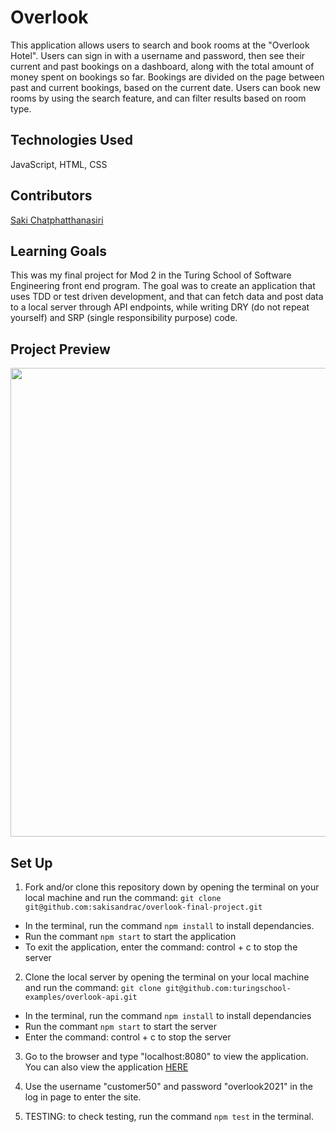 # Overlook 

This application allows users to search and book rooms at the "Overlook Hotel". Users can sign in with a username and password, then see their current and past bookings on a dashboard, along with the total amount of money spent on bookings so far. Bookings are divided on the page between past and current bookings, based on the current date. Users can book new rooms by using the search feature, and can filter results based on room type. 

## Technologies Used
JavaScript, HTML, CSS

## Contributors
<p><a href="https://github.com/sakisandrac">Saki Chatphatthanasiri</a>

## Learning Goals
This was my final project for Mod 2 in the Turing School of Software Engineering front end program. The goal was to create an application that uses TDD or test driven development, and that can fetch data and post data to a local server through API endpoints, while writing DRY (do not repeat yourself) and SRP (single responsibility purpose) code.

## Project Preview
  <img src="https://github.com/sakisandrac/overlook-final-project/assets/118419729/e09e4afb-c995-4f97-ae3d-fa5482f1e52e" width="750px">

## Set Up
1. Fork and/or clone this repository down by opening the terminal on your local machine and run the command:
`git clone git@github.com:sakisandrac/overlook-final-project.git`
  - In the terminal, run the command `npm install` to install dependancies.
  - Run the commant `npm start` to start the application 
  - To exit the application, enter the command: control + c to stop the server

2. Clone the local server by opening the terminal on your local machine and run the command:
  `git clone git@github.com:turingschool-examples/overlook-api.git`
  - In the terminal, run the command `npm install` to install dependancies
  - Run the commant `npm start` to start the server
  - Enter the command: control + c to stop the server
  
3. Go to the browser and type "localhost:8080" to view the application. You can also view the application <a href="https://sakisandrac.github.io/overlook-final-project/">HERE</a> 

4. Use the username "customer50" and password "overlook2021" in the log in page to enter the site.

5. TESTING: to check testing, run the command `npm test` in the terminal.

  

